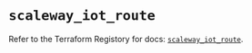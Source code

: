 # `scaleway_iot_route`

Refer to the Terraform Registory for docs: [`scaleway_iot_route`](https://registry.terraform.io/providers/scaleway/scaleway/2.31.0/docs/resources/iot_route).
